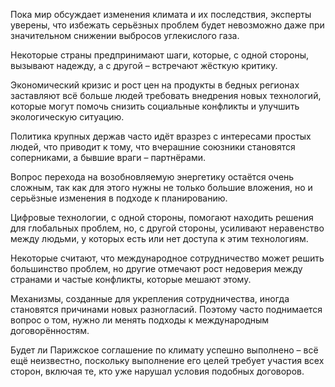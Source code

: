 Пока мир обсуждает изменения климата и их последствия, эксперты уверены,
что избежать серьёзных проблем будет невозможно даже при значительном
снижении выбросов углекислого газа.

Некоторые страны предпринимают шаги, которые, с одной стороны, вызывают
надежду, а с другой – встречают жёсткую критику.

Экономический кризис и рост цен на продукты в бедных регионах заставляют
всё больше людей требовать внедрения новых технологий, которые могут
помочь снизить социальные конфликты и улучшить экологическую ситуацию.

Политика крупных держав часто идёт вразрез с интересами простых людей,
что приводит к тому, что вчерашние союзники становятся соперниками, а
бывшие враги – партнёрами.

Вопрос перехода на возобновляемую энергетику остаётся очень сложным, так
как для этого нужны не только большие вложения, но и серьёзные изменения
в подходе к планированию.

Цифровые технологии, с одной стороны, помогают находить решения для
глобальных проблем, но, с другой стороны, усиливают неравенство между
людьми, у которых есть или нет доступа к этим технологиям.

Некоторые считают, что международное сотрудничество может решить
большинство проблем, но другие отмечают рост недоверия между странами и
частые конфликты, которые мешают этому.

Механизмы, созданные для укрепления сотрудничества, иногда становятся
причинами новых разногласий. Поэтому часто поднимается вопрос о том,
нужно ли менять подходы к международным договорённостям.

Будет ли Парижское соглашение по климату успешно выполнено – всё ещё
неизвестно, поскольку выполнение его целей требует участия всех сторон,
включая те, кто уже нарушал условия подобных договоров.